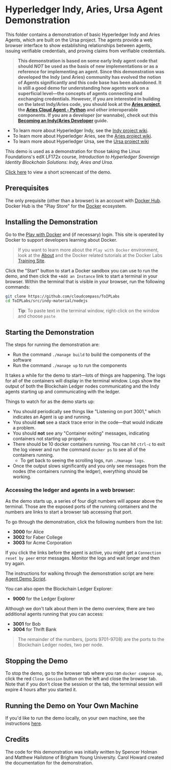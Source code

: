 # Hyperledger Indy, Aries, Ursa Agent Demonstration

This folder contains a demonstration of basic Hyperledger Indy and Aries Agents, which are built on the Ursa project. The agents provide a web browser interface to show establishing relationships between agents, issuing verifiable credentials, and proving claims from verifiable credentials.

> **This demonstration is based on some early Indy agent code that should *NOT* be used as the basis of new implementations or as a reference for implementing an agent. Since this demonstration was developed the Indy (and Aries) community has evolved the notion of Agents significantly and this code base has been abandoned. It is still a good demo for understanding how agents work on a superficial level&mdash;the concepts of agents connecting and exchanging credentials. However, if you are interested in building on the latest Indy/Aries code, you should look at the [Aries project](https://github.com/hyperledger/aries), the [Aries Cloud Agent - Python](https://github.com/hyperledger/aries-cloudagent-python) and other interoperable components. If you are a developer (or wannabe), check out this [Becoming an Indy/Aries Developer](https://github.com/hyperledger/aries-cloudagent-python/tree/master/docs/GettingStartedAriesDev) guide.**

- To learn more about Hyperledger Indy, see the [Indy project wiki](https://wiki.hyperledger.org/display/indy).
- To learn more about Hyperledger Aries, see the [Aries project wiki](https://wiki.hyperledger.org/display/aries).
- To learn more about Hyperledger Ursa, see the [Ursa project wiki](https://wiki.hyperledger.org/display/ursa)

This demo is used as a demonstration for those taking the Linux Foundations's edX LF172x course, *Introduction to Hyperledger Sovereign Identity Blockchain Solutions: Indy, Aries and Ursa*.

[Click here](https://youtu.be/5EA-jqkvn4I) to view a short screencast of the demo.

## Prerequisites

The only prequisite (other than a browser) is an account with [Docker Hub](https://hub.docker.com). Docker Hub is the "Play Store" for the [Docker](https://docker.com) ecosystem.

## Installing the Demonstration

Go to the [Play with Docker](https://labs.play-with-docker.com/) and (if necessary) login. This site is operated by Docker to support developers learning about Docker.

> If you want to learn more about the `Play with Docker` environment, look at the [About](https://training.play-with-docker.com/about/) and the Docker related tutorials at the Docker Labs [Training Site](https://training.play-with-docker.com).

Click the "Start" button to start a Docker sandbox you can use to run the demo, and then click the `+Add an Instance` link to start a terminal in your browser. Within the terminal that is visible in your browser, run the following commands:

``` bash
git clone https://github.com/cloudcompass/ToIPLabs
cd ToIPLabs/src/indy-material/nodejs

```

> **Tip**: To paste text in the terminal window, right-click on the window and choose `paste`

## Starting the Demonstration

The steps for running the demonstration are:

- Run the command `./manage build` to build the components of the software
- Run the command `./manage up` to run the components

It takes a while for the demo to start&mdash;lots of things are happening. The logs for all of the containers will display in the terminal window. Logs show the output of both the Blockchain Ledger nodes communicating and the Indy agents starting up and communicating with the ledger.

Things to watch for as the demo starts up:

- You should periodically see things like "Listening on port 3001," which indicates an Agent is up and running.
- You should **not** see a stack trace error in the code&mdash;that would indicate a problem.
- You should **not** see any "Container exiting" messages, indicating containers not starting up properly.
- There should be 10 docker containers running. You can hit `ctrl-c` to exit the log viewer and run the command `docker ps` to see all of the containers running.
  - To get back to seeing the scrolling logs, run `./manage logs`.
- Once the output slows significantly and you only see messages from the nodes (the containers running the ledger), everything should be working.

### Accessing the ledger and agents in a web browser:

As the demo starts up, a series of four digit numbers will appear above the terminal. Those are the exposed ports of the running containers and the numbers are links to start a browser tab accessing that port.

To go through the demonstration, click the following numbers from the list:

- **3000** for Alice
- **3002** for Faber College
- **3003** for Acme Corporation

If you click the links before the agent is active, you might get a `Connection reset by peer` error messages. Monitor the logs and wait longer and then try again.

The instructions for walking through the demonstration script are here: [Agent Demo Script](AgentDemoScript.md).

You can also open the Blockchain Ledger Explorer:

- **9000** for the Ledger Explorer

Although we don't talk about them in the demo overview, there are two additional agents running that you can access:

- **3001** for Bob
- **3004** for Thrift Bank

> The remainder of the numbers, (ports 9701-9708) are the ports to the Blockchain Ledger nodes, two per node.

## Stopping the Demo

To stop the demo, go to the browser tab where you ran `docker compose up`, click the red `Close Session` button on the left and close the browser tab. Note that if you don't close the session or the tab, the terminal session will expire 4 hours after you started it.

## Running the Demo on Your Own Machine

If you'd like to run the demo locally, on your own machine, see the instructions [here](RunningLocally.md).

## Credits

The code for this demonstration was initially written by Spencer Holman and Matthew Hailstone of Brigham Young University. Carol Howard created the documentation for the demonstration.